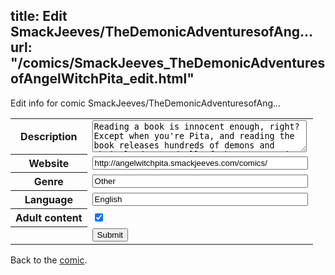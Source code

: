 title: Edit SmackJeeves/TheDemonicAdventuresofAng...
url: "/comics/SmackJeeves_TheDemonicAdventuresofAngelWitchPita_edit.html"
---
Edit info for comic SmackJeeves/TheDemonicAdventuresofAng...

<form name="comic" action="http://gaepostmail.appspot.com/comic/" method="post">
<table class="comicinfo">
<tr>
<th>Description</th><td><textarea name="description" cols="40" rows="3">Reading a book is innocent enough, right? Except when you're Pita, and reading the book releases hundreds of demons and their leader, and all of them are craving for a bit of...action. Enter a (pig) cherub-in-training named Buhi, who then puts Pita in a contract to take care of each and every one of the demons, add a little bit of Magical Girl bibbity boo, and now you have the start of the story.</textarea></td>
</tr>
<tr>
<th>Website</th><td><input type="text" name="url" value="http://angelwitchpita.smackjeeves.com/comics/" size="40"/></td>
</tr>
<tr>
<th>Genre</th><td><input type="text" name="genre" value="Other" size="40"/></td>
</tr>
<tr>
<th>Language</th><td><input type="text" name="language" value="English" size="40"/></td>
</tr>
<tr>
<th>Adult content</th><td><input type="checkbox" name="adult" value="adult" checked="checked"/></td>
</tr>
<tr>
<th></th><td>
<input type="hidden" name="comic" value="SmackJeeves_TheDemonicAdventuresofAngelWitchPita" />
<input type="submit" name="submit" value="Submit" />
</td>
</tr>
</table>
</form>

Back to the [comic](SmackJeeves_TheDemonicAdventuresofAngelWitchPita.html).
